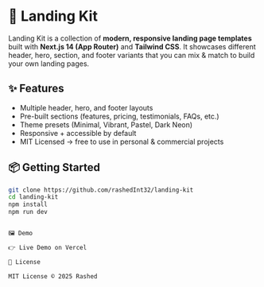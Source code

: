 
# 🚀 Landing Kit

Landing Kit is a collection of **modern, responsive landing page templates** built with **Next.js 14 (App Router)** and **Tailwind CSS**.
It showcases different header, hero, section, and footer variants that you can mix & match to build your own landing pages.

## ✨ Features
- Multiple header, hero, and footer layouts
- Pre-built sections (features, pricing, testimonials, FAQs, etc.)
- Theme presets (Minimal, Vibrant, Pastel, Dark Neon)
- Responsive + accessible by default
- MIT Licensed → free to use in personal & commercial projects

## 📦 Getting Started
```bash
git clone https://github.com/rashedInt32/landing-kit
cd landing-kit
npm install
npm run dev


🖼️ Demo

👉 Live Demo on Vercel

📜 License

MIT License © 2025 Rashed
